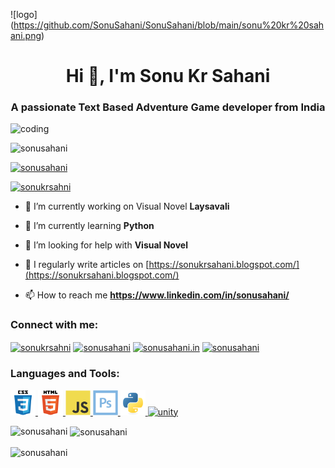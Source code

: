 ![logo] (https://github.com/SonuSahani/SonuSahani/blob/main/sonu%20kr%20sahani.png)
<h1 align="center">Hi 👋, I'm Sonu Kr Sahani</h1>
<h3 align="center">A passionate Text Based Adventure Game developer from India</h3>
<img aling="left" alt="coding" width="400" src="https://user-images.githubusercontent.com/55389276/140866485-8fb1c876-9a8f-4d6a-98dc-08c4981eaf70.gif">

<p align="left"> <img src="https://komarev.com/ghpvc/?username=sonusahani&label=Profile%20views&color=0e75b6&style=flat" alt="sonusahani" /> </p>

<p align="left"> <a href="https://github.com/ryo-ma/github-profile-trophy"><img src="https://github-profile-trophy.vercel.app/?username=sonusahani" alt="sonusahani" /></a> </p>

<p align="left"> <a href="https://twitter.com/sonukrsahni" target="blank"><img src="https://img.shields.io/twitter/follow/sonukrsahni?logo=twitter&style=for-the-badge" alt="sonukrsahni" /></a> </p>

- 🔭 I’m currently working on Visual Novel **Laysavali**

- 🌱 I’m currently learning **Python**

- 🤝 I’m looking for help with **Visual Novel**

- 📝 I regularly write articles on [https://sonukrsahani.blogspot.com/](https://sonukrsahani.blogspot.com/)

- 📫 How to reach me **https://www.linkedin.com/in/sonusahani/**

<h3 align="left">Connect with me:</h3>
<p align="left">
<a href="https://twitter.com/sonukrsahni" target="blank"><img align="center" src="https://raw.githubusercontent.com/rahuldkjain/github-profile-readme-generator/master/src/images/icons/Social/twitter.svg" alt="sonukrsahni" height="30" width="40" /></a>
<a href="https://linkedin.com/in/sonusahani" target="blank"><img align="center" src="https://raw.githubusercontent.com/rahuldkjain/github-profile-readme-generator/master/src/images/icons/Social/linked-in-alt.svg" alt="sonusahani" height="30" width="40" /></a>
<a href="https://instagram.com/sonusahani.in" target="blank"><img align="center" src="https://raw.githubusercontent.com/rahuldkjain/github-profile-readme-generator/master/src/images/icons/Social/instagram.svg" alt="sonusahani.in" height="30" width="40" /></a>
<a href="https://www.youtube.com/c/sonusahani" target="blank"><img align="center" src="https://raw.githubusercontent.com/rahuldkjain/github-profile-readme-generator/master/src/images/icons/Social/youtube.svg" alt="sonusahani" height="30" width="40" /></a>
</p>

<h3 align="left">Languages and Tools:</h3>
<p align="left"> <a href="https://www.w3schools.com/css/" target="_blank" rel="noreferrer"> <img src="https://raw.githubusercontent.com/devicons/devicon/master/icons/css3/css3-original-wordmark.svg" alt="css3" width="40" height="40"/> </a> <a href="https://www.w3.org/html/" target="_blank" rel="noreferrer"> <img src="https://raw.githubusercontent.com/devicons/devicon/master/icons/html5/html5-original-wordmark.svg" alt="html5" width="40" height="40"/> </a> <a href="https://developer.mozilla.org/en-US/docs/Web/JavaScript" target="_blank" rel="noreferrer"> <img src="https://raw.githubusercontent.com/devicons/devicon/master/icons/javascript/javascript-original.svg" alt="javascript" width="40" height="40"/> </a> <a href="https://www.photoshop.com/en" target="_blank" rel="noreferrer"> <img src="https://raw.githubusercontent.com/devicons/devicon/master/icons/photoshop/photoshop-line.svg" alt="photoshop" width="40" height="40"/> </a> <a href="https://www.python.org" target="_blank" rel="noreferrer"> <img src="https://raw.githubusercontent.com/devicons/devicon/master/icons/python/python-original.svg" alt="python" width="40" height="40"/> </a> <a href="https://unity.com/" target="_blank" rel="noreferrer"> <img src="https://www.vectorlogo.zone/logos/unity3d/unity3d-icon.svg" alt="unity" width="40" height="40"/> </a> </p>

<p><img align="left" src="https://github-readme-stats.vercel.app/api/top-langs?username=sonusahani&show_icons=true&locale=en&layout=compact" alt="sonusahani" /></p>

<p>&nbsp;<img align="center" src="https://github-readme-stats.vercel.app/api?username=sonusahani&show_icons=true&locale=en" alt="sonusahani" /></p>

<p><img align="center" src="https://github-readme-streak-stats.herokuapp.com/?user=sonusahani&" alt="sonusahani" /></p>
